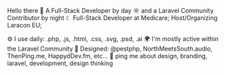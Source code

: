 Hello there 👋
A Full-Stack Developer by day ☼ and a Laravel Community Contributor by night ☾
Full-Stack Developer at Medicare;
Host/Organizing Laracon EU;

⚙️ I use daily: .php, .js, .html, .css, .svg, .psd, .ai
🌍 I'm mostly active within the Laravel Community
💅 Designed: @pestphp, NorthMeetsSouth.audio, ThenPing.me, HappydDev.fm, etc…
💬 ping me about design, branding, laravel, development, design thinking
